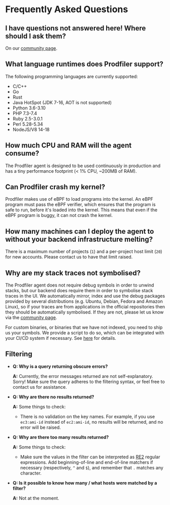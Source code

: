 # Frequently Asked Questions

## I have questions not answered here! Where should I ask them?

On our [community page](https://community.prodfiler.com).

## What language runtimes does Prodfiler support?

The following programming languages are currently supported:

* C/C++
* Go
* Rust
* Java HotSpot (JDK 7-16, AOT is not supported)
* Python 3.6-3.10
* PHP 7.3-7.4
* Ruby 2.5-3.0.1
* Perl 5.28-5.34
* NodeJS/V8 14-18

## How much CPU and RAM will the agent consume?

The Prodfiler agent is designed to be used continuously in production and has
a tiny performance footprint (< 1% CPU, ~200MB of RAM).

## Can Prodfiler crash my kernel?

Prodfiler makes use of eBPF to load programs into the kernel. An eBPF program must
pass the eBPF verifier, which ensures that the program is safe to run, before it's
loaded into the kernel. This means that even if the eBPF program is buggy, it can
not crash the kernel.

## How many machines can I deploy the agent to without your backend infrastructure melting?

There is a maximum number of projects (`1`) and a per-project host limit (`20`)
for new accounts. Please contact us to have that limit raised.

## Why are my stack traces not symbolised? 

The Prodfiler agent does not require debug symbols in order to unwind stacks,
but our backend does require them in order to symbolise stack traces in the
UI. We automatically mirror, index and use the debug packages provided by
several distributions (e.g. Ubuntu, Debian, Fedora and Amazon Linux), so if your
traces are from applications in the official repositories then they should be
automatically symbolised. If they are not, please let us know via the [community
page](https://community.prodfiler.com). 

For custom binaries, or binaries that we have not indexed, you need to ship us
your symbols. We provide a script to do so, which can be integrated with your
CI/CD system if necessary. See [here](https://github.com/optimyze/prodfiler-documentation/blob/main/feature-reference.md#dealing-with-missing-symbols)
for details. 

## Filtering

* **Q: Why is a query returning obscure errors?**

  **A:** Currently, the error messages returned are not self-explanatory. Sorry! Make sure the query adheres to the filtering syntax, or feel free to contact us for assistance.

* **Q: Why are there no results returned?**

  **A:** Some things to check:
  * There is no validation on the key names. For example, if you use `ec3:ami-id` instead of `ec2:ami-id`, no results will be returned, and no error will be raised.

* **Q: Why are there too many results returned?**

  **A:** Some things to check:
    * Make sure the values in the filter can be interpreted as [RE2](https://github.com/google/re2/wiki/Syntax) regular expressions.
    Add beginning-of-line and end-of-line matchers if necessary (respectively, `^` and `$`), and remember that `.` matches any character.

* **Q: Is it possible to know how many / what hosts were matched by a filter?**

  **A:** Not at the moment.

